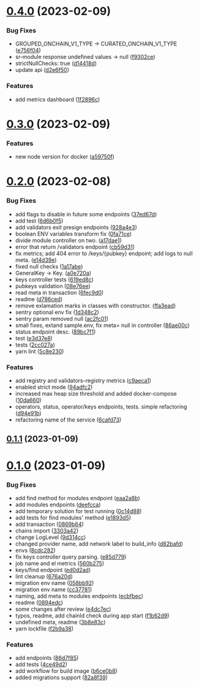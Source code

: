 # [0.4.0](https://github.com/lidofinance/lido-keys-api/compare/0.3.0...0.4.0) (2023-02-09)


### Bug Fixes

* GROUPED_ONCHAIN_V1_TYPE -> CURATED_ONCHAIN_V1_TYPE ([e756f04](https://github.com/lidofinance/lido-keys-api/commit/e756f04163d7d92f7fa21f0eb298057e1d3091a9))
* sr-module response undefined values -> null ([f9302ce](https://github.com/lidofinance/lido-keys-api/commit/f9302ce01b1a15c74ad26f0a09c8dac4cc315796))
* strictNullChecks: true ([d14418d](https://github.com/lidofinance/lido-keys-api/commit/d14418debb7fefb00f27306647532bb9f33afbe7))
* update api ([d2e6f50](https://github.com/lidofinance/lido-keys-api/commit/d2e6f5084ca60c2e108ca3150591d13ba549c788))


### Features

* add metrics dashboard ([1f2896c](https://github.com/lidofinance/lido-keys-api/commit/1f2896c4cf6124ea50b953aed7aef9adceed9e86))



# [0.3.0](https://github.com/lidofinance/lido-keys-api/compare/0.2.0...0.3.0) (2023-02-09)


### Features

* new node version for docker ([a59750f](https://github.com/lidofinance/lido-keys-api/commit/a59750f5ae3cd247f825339e76174f0c16b0406b))



# [0.2.0](https://github.com/lidofinance/lido-keys-api/compare/0.1.1...0.2.0) (2023-02-08)


### Bug Fixes

* add flags to disable in future some endpoints ([37ed67d](https://github.com/lidofinance/lido-keys-api/commit/37ed67dee7e7d5e2a4f53415d7a5040874d0a5b6))
* add test ([6d6b0f5](https://github.com/lidofinance/lido-keys-api/commit/6d6b0f54a47c9918027fedbe2a25db0afeac20a4))
* add validators exit presign endpoints ([928a4e3](https://github.com/lidofinance/lido-keys-api/commit/928a4e3bd28f9233271f34529f92be4d5ca2d2b1))
* boolean ENV variables transform fix ([0fa71ce](https://github.com/lidofinance/lido-keys-api/commit/0fa71ceb686a5fa326021e9b5e48fc4d228db60e))
* divide module controller on two. ([a17dae1](https://github.com/lidofinance/lido-keys-api/commit/a17dae1dcf40f703a9e004f9f7f824e4278990c8))
* error that return /validators endpoint ([cb59d31](https://github.com/lidofinance/lido-keys-api/commit/cb59d319632774e55b5e1a4c7405ea80f1d14de9))
* fix metrics; add 404 error to /keys/{pubkey} endpoint; add logs to null meta. ([e14d39e](https://github.com/lidofinance/lido-keys-api/commit/e14d39e158e1c1f67a78097e52d6b58a4e9c2c7f))
* fixed null checks ([1a17abe](https://github.com/lidofinance/lido-keys-api/commit/1a17abeac5deacd7d548feac3f754f55ae71bf68))
* GeneralKey -> Key. ([a0e720a](https://github.com/lidofinance/lido-keys-api/commit/a0e720ab0ae658437f06ac972adba451ae6de591))
* keys controller tests ([619ed8c](https://github.com/lidofinance/lido-keys-api/commit/619ed8c5fd80804df59e46d4a22476549424288e))
* pubkeys validation ([08e76ee](https://github.com/lidofinance/lido-keys-api/commit/08e76eea958a510d762cb98c67522b7aee6794d6))
* read meta in transaction ([6fec9d0](https://github.com/lidofinance/lido-keys-api/commit/6fec9d0aeb49f79ac7c20eacc39a22adf19bd451))
* readme ([d786ced](https://github.com/lidofinance/lido-keys-api/commit/d786ced5155f94ef1649ef1fd80bf63266371c30))
* remove exlamation marks in classes with constructor. ([ffa3ead](https://github.com/lidofinance/lido-keys-api/commit/ffa3ead593934ff8a8f7d925d4159dbdb1751a3c))
* sentry optional env fix ([1d348c2](https://github.com/lidofinance/lido-keys-api/commit/1d348c2e05b1f1414abc0569711373013d54ebee))
* sentry param removed null ([ac2fc01](https://github.com/lidofinance/lido-keys-api/commit/ac2fc011b58672c60faafe29215216f1b802324b))
* small fixes, extand sample.env, fix meta= null in controller ([86ae00c](https://github.com/lidofinance/lido-keys-api/commit/86ae00cb8a88144bd5387282c8e10da234a5c537))
* status endpoint desc. ([89bc7f1](https://github.com/lidofinance/lido-keys-api/commit/89bc7f1b9039b5c4c1dac4370a7f35635d752906))
* test ([e3d37e8](https://github.com/lidofinance/lido-keys-api/commit/e3d37e8a17967e365985077395bf8f9b66bc4e3a))
* tests ([2cc027a](https://github.com/lidofinance/lido-keys-api/commit/2cc027ac51fe7e115c2f2637726527490ba23520))
* yarn lint ([5c8e230](https://github.com/lidofinance/lido-keys-api/commit/5c8e230cf0eefd564ad714d93cd4978b52104d96))


### Features

* add registry and validators-registry metrics ([c9aeca1](https://github.com/lidofinance/lido-keys-api/commit/c9aeca1cbe092565e5da474415d4636da1137a25))
* enabled strict mode ([94adfc2](https://github.com/lidofinance/lido-keys-api/commit/94adfc23d8ef8b41ff7cc67c684aae8436a1e9d5))
* increased max heap size threshold and added docker-compose ([10da660](https://github.com/lidofinance/lido-keys-api/commit/10da6606297969e0c3d53a2946246d5e48c17971))
* operators, status, operator/keys  endpoints, tests. simple refactoring ([d94e91b](https://github.com/lidofinance/lido-keys-api/commit/d94e91ba84a6ce1efa3d681075ce00cbbb24e29e))
* refactoring name of the service ([6cafd73](https://github.com/lidofinance/lido-keys-api/commit/6cafd735a2a6e779f24df31b7a804df9b00ca5fc))



## [0.1.1](https://github.com/lidofinance/lido-keys-api/compare/0.1.0...0.1.1) (2023-01-09)



# [0.1.0](https://github.com/lidofinance/lido-keys-api/compare/86d7f85dac21e3ade4c2aaaaa76d733095481fab...0.1.0) (2023-01-09)


### Bug Fixes

* add find method for modules endpoint ([eaa2a8b](https://github.com/lidofinance/lido-keys-api/commit/eaa2a8bd58afccf4d657eaf7ebc3a7d7daae79d1))
* add modules endpoints ([deefcca](https://github.com/lidofinance/lido-keys-api/commit/deefcca1d7b2b36026bab74aa09a6c97fa495c7f))
* add temporary solution for test running ([0c14d88](https://github.com/lidofinance/lido-keys-api/commit/0c14d8827350e22a8e85b2525f8c7bf5ef7db9b1))
* add tests for find modules' method ([e1893d5](https://github.com/lidofinance/lido-keys-api/commit/e1893d5b790aa32397c498efc78534cb9fb20d17))
* add transaction ([0869b64](https://github.com/lidofinance/lido-keys-api/commit/0869b642ddff3062f84028d819893bf0985ed010))
* chains import ([3303a42](https://github.com/lidofinance/lido-keys-api/commit/3303a42f7fd6458e76cd61802b65cbe07882bfad))
* change LogLevel ([9d314cc](https://github.com/lidofinance/lido-keys-api/commit/9d314cc9c0170d99fcc2b8a297d65dd19c7edee8))
* changed provider name, add network label to build_info ([d82bafd](https://github.com/lidofinance/lido-keys-api/commit/d82bafd1ba7a11f2db47f8d54064f055e6ea86a6))
* envs ([8cdc282](https://github.com/lidofinance/lido-keys-api/commit/8cdc28256331c017bf8827f477a21d4f3f839326))
* fix keys controller query parsing. ([e85d779](https://github.com/lidofinance/lido-keys-api/commit/e85d7799ea7c242eeefdd15c374f3a08b925ddc8))
* job name and el metrics ([560b275](https://github.com/lidofinance/lido-keys-api/commit/560b2757100e60dab59fbb5c2a286861a8ae95f8))
* keys/find endpoint ([ed0d2ad](https://github.com/lidofinance/lido-keys-api/commit/ed0d2ad3fa93d92feceb731fd4a1ce199a385116))
* lint cleanup ([676a20d](https://github.com/lidofinance/lido-keys-api/commit/676a20d636b68ca50df127a17f1a250d9e44362b))
* migration env name ([058bb92](https://github.com/lidofinance/lido-keys-api/commit/058bb92838f6095360fdc8fcd7d464a2c0278ae0))
* migration env name ([cc37781](https://github.com/lidofinance/lido-keys-api/commit/cc3778156e1243f1225349558a5f97b2692fb5b0))
* naming, add meta to modules endpoints ([ecbfbec](https://github.com/lidofinance/lido-keys-api/commit/ecbfbecb769d1bd04255a5ed24044e3adc3dfa78))
* readme ([0894edc](https://github.com/lidofinance/lido-keys-api/commit/0894edcc2595077da8c0a33f54217eaa05231a5e))
* some changes after review ([e4dc7ec](https://github.com/lidofinance/lido-keys-api/commit/e4dc7eca44838eac95bf709e2f0047c730bd43c2))
* typos, readme, add chainId check during app start ([f1b62d9](https://github.com/lidofinance/lido-keys-api/commit/f1b62d9b6be37289508e1da0215fe321964e9e47))
* undefined meta, readme ([3b8e83c](https://github.com/lidofinance/lido-keys-api/commit/3b8e83cfb983e12e397a4eb8ab21fa33679eb7cc))
* yarn lockfile ([f2b9a38](https://github.com/lidofinance/lido-keys-api/commit/f2b9a38f1633e791c7872791a944e9a500140203))


### Features

* add endpoints ([86d7f85](https://github.com/lidofinance/lido-keys-api/commit/86d7f85dac21e3ade4c2aaaaa76d733095481fab))
* add tests ([4ce49d2](https://github.com/lidofinance/lido-keys-api/commit/4ce49d291f20190740ae3612470c242ca43ca686))
* add workflow for build image ([b6ce0b8](https://github.com/lidofinance/lido-keys-api/commit/b6ce0b8d8bd75393d6fb893c4ee0583cc291bdd0))
* added migrations support ([82a8f39](https://github.com/lidofinance/lido-keys-api/commit/82a8f392f5f99f82ab6e0f50e9f55bff6dac41fe))



